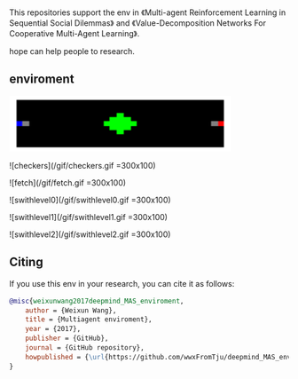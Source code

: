 This repositories support the env in 《Multi-agent Reinforcement Learning in Sequential Social Dilemmas》 and 《Value-Decomposition Networks For Cooperative Multi-Agent Learning》.

hope can help people to research.


## enviroment
<img src="/gif/gathering.gif" width="400" height="100"/>

![checkers](/gif/checkers.gif =300x100)

![fetch](/gif/fetch.gif =300x100)

![swithlevel0](/gif/swithlevel0.gif =300x100)

![swithlevel1](/gif/swithlevel1.gif =300x100)

![swithlevel2](/gif/swithlevel2.gif =300x100)



## Citing
If you use this env in your research, you can cite it as follows:
```bibtex
@misc{weixunwang2017deepmind_MAS_enviroment,
    author = {Weixun Wang},
    title = {Multiagent enviroment},
    year = {2017},
    publisher = {GitHub},
    journal = {GitHub repository},
    howpublished = {\url{https://github.com/wwxFromTju/deepmind_MAS_enviroment}},
}
```



